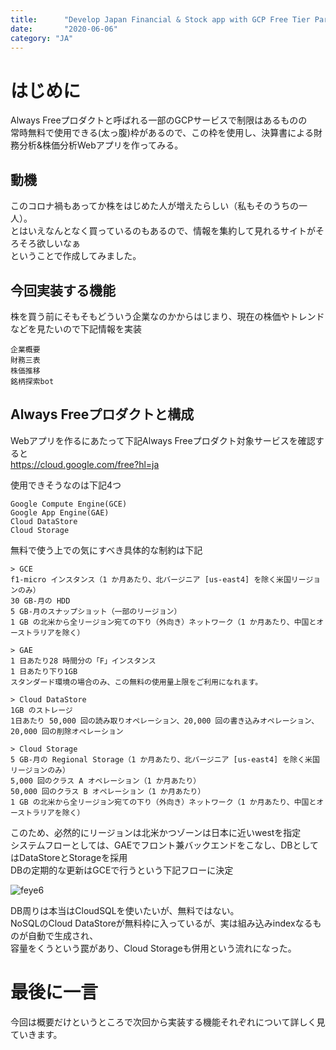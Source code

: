 ```yaml
---
title:      "Develop Japan Financial & Stock app with GCP Free Tier Part1"
date:       "2020-06-06"
category: "JA"
---
```


# はじめに
Always Freeプロダクトと呼ばれる一部のGCPサービスで制限はあるものの  
常時無料で使用できる(太っ腹)枠があるので、この枠を使用し、決算書による財務分析&株価分析Webアプリを作ってみる。

## 動機
このコロナ禍もあってか株をはじめた人が増えたらしい（私もそのうちの一人）。  
とはいえなんとなく買っているのもあるので、情報を集約して見れるサイトがそろそろ欲しいなぁ  
ということで作成してみました。

## 今回実装する機能
株を買う前にそもそもどういう企業なのかからはじまり、現在の株価やトレンドなどを見たいので下記情報を実装

```text
企業概要
財務三表
株価推移
銘柄探索bot
```

## Always Freeプロダクトと構成
Webアプリを作るにあたって下記Always Freeプロダクト対象サービスを確認すると  
https://cloud.google.com/free?hl=ja  

使用できそうなのは下記4つ
```text
Google Compute Engine(GCE)
Google App Engine(GAE)
Cloud DataStore
Cloud Storage
```

無料で使う上での気にすべき具体的な制約は下記

```text
> GCE
f1-micro インスタンス（1 か月あたり、北バージニア [us-east4] を除く米国リージョンのみ）
30 GB-月の HDD
5 GB-月のスナップショット（一部のリージョン）
1 GB の北米から全リージョン宛ての下り（外向き）ネットワーク（1 か月あたり、中国とオーストラリアを除く）

> GAE
1 日あたり28 時間分の「F」インスタンス
1 日あたり下り1GB
スタンダード環境の場合のみ、この無料の使用量上限をご利用になれます。

> Cloud DataStore
1GB のストレージ
1日あたり 50,000 回の読み取りオペレーション、20,000 回の書き込みオペレーション、20,000 回の削除オペレーション

> Cloud Storage
5 GB-月の Regional Storage（1 か月あたり、北バージニア [us-east4] を除く米国リージョンのみ）
5,000 回のクラス A オペレーション（1 か月あたり）
50,000 回のクラス B オペレーション（1 か月あたり）
1 GB の北米から全リージョン宛ての下り（外向き）ネットワーク（1 か月あたり、中国とオーストラリアを除く）
```

このため、必然的にリージョンは北米かつゾーンは日本に近いwestを指定  
システムフローとしては、GAEでフロント兼バックエンドをこなし、DBとしてはDataStoreとStorageを採用  
DBの定期的な更新はGCEで行うという下記フローに決定

![feye6](/images/feye/feye.png)

DB周りは本当はCloudSQLを使いたいが、無料ではない。  
NoSQLのCloud DataStoreが無料枠に入っているが、実は組み込みindexなるものが自動で生成され、  
容量をくうという罠があり、Cloud Storageも併用という流れになった。

#  最後に一言
今回は概要だけというところで次回から実装する機能それぞれについて詳しく見ていきます。
